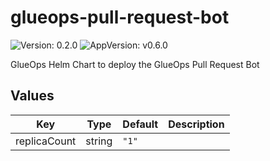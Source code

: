 # glueops-pull-request-bot

![Version: 0.2.0](https://img.shields.io/badge/Version-0.2.0-informational?style=flat-square) ![AppVersion: v0.6.0](https://img.shields.io/badge/AppVersion-v0.6.0-informational?style=flat-square)

GlueOps Helm Chart to deploy the GlueOps Pull Request Bot

## Values

| Key | Type | Default | Description |
|-----|------|---------|-------------|
| replicaCount | string | `"1"` |  |
